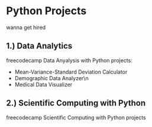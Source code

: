 # Python Projects

wanna get hired

## 1.) Data Analytics

freecodecamp Data Anyalysis with Python projects:

- Mean-Variance-Standard Deviation Calculator
- Demographic Data Analyzer\n
- Medical Data Visualizer

## 2.) Scientific Computing with Python

freecodecamp Scientific Computing with Python projects
